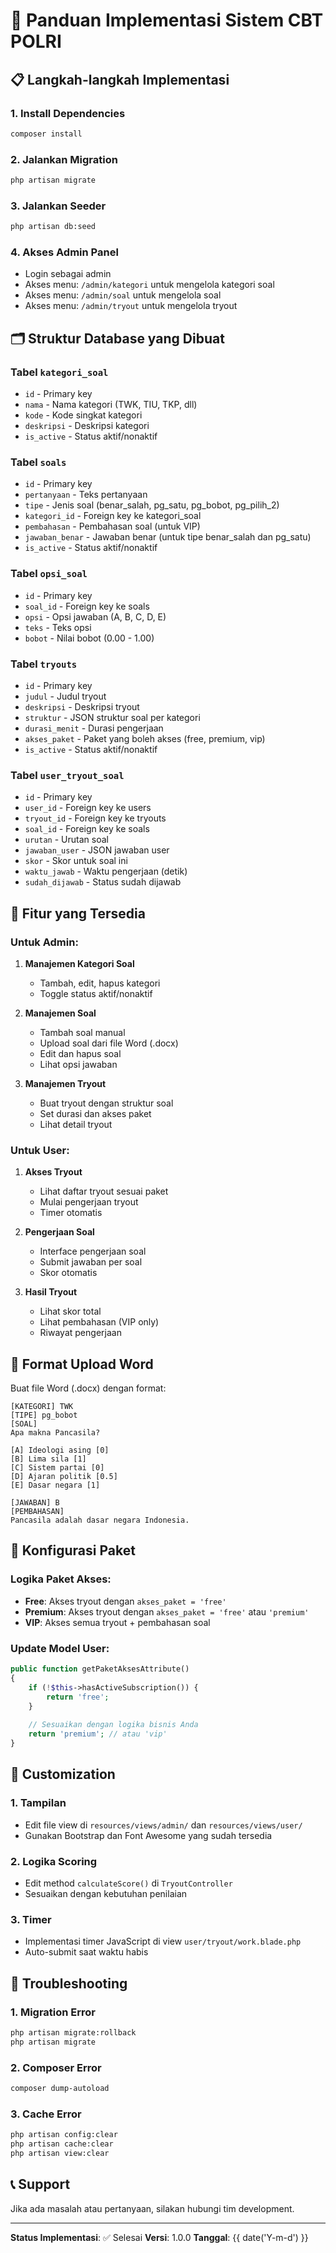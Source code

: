 # 🚀 Panduan Implementasi Sistem CBT POLRI

## 📋 Langkah-langkah Implementasi

### 1. Install Dependencies
```bash
composer install
```

### 2. Jalankan Migration
```bash
php artisan migrate
```

### 3. Jalankan Seeder
```bash
php artisan db:seed
```

### 4. Akses Admin Panel
- Login sebagai admin
- Akses menu: `/admin/kategori` untuk mengelola kategori soal
- Akses menu: `/admin/soal` untuk mengelola soal
- Akses menu: `/admin/tryout` untuk mengelola tryout

## 🗂️ Struktur Database yang Dibuat

### Tabel `kategori_soal`
- `id` - Primary key
- `nama` - Nama kategori (TWK, TIU, TKP, dll)
- `kode` - Kode singkat kategori
- `deskripsi` - Deskripsi kategori
- `is_active` - Status aktif/nonaktif

### Tabel `soals`
- `id` - Primary key
- `pertanyaan` - Teks pertanyaan
- `tipe` - Jenis soal (benar_salah, pg_satu, pg_bobot, pg_pilih_2)
- `kategori_id` - Foreign key ke kategori_soal
- `pembahasan` - Pembahasan soal (untuk VIP)
- `jawaban_benar` - Jawaban benar (untuk tipe benar_salah dan pg_satu)
- `is_active` - Status aktif/nonaktif

### Tabel `opsi_soal`
- `id` - Primary key
- `soal_id` - Foreign key ke soals
- `opsi` - Opsi jawaban (A, B, C, D, E)
- `teks` - Teks opsi
- `bobot` - Nilai bobot (0.00 - 1.00)

### Tabel `tryouts`
- `id` - Primary key
- `judul` - Judul tryout
- `deskripsi` - Deskripsi tryout
- `struktur` - JSON struktur soal per kategori
- `durasi_menit` - Durasi pengerjaan
- `akses_paket` - Paket yang boleh akses (free, premium, vip)
- `is_active` - Status aktif/nonaktif

### Tabel `user_tryout_soal`
- `id` - Primary key
- `user_id` - Foreign key ke users
- `tryout_id` - Foreign key ke tryouts
- `soal_id` - Foreign key ke soals
- `urutan` - Urutan soal
- `jawaban_user` - JSON jawaban user
- `skor` - Skor untuk soal ini
- `waktu_jawab` - Waktu pengerjaan (detik)
- `sudah_dijawab` - Status sudah dijawab

## 🎯 Fitur yang Tersedia

### Untuk Admin:
1. **Manajemen Kategori Soal**
   - Tambah, edit, hapus kategori
   - Toggle status aktif/nonaktif

2. **Manajemen Soal**
   - Tambah soal manual
   - Upload soal dari file Word (.docx)
   - Edit dan hapus soal
   - Lihat opsi jawaban

3. **Manajemen Tryout**
   - Buat tryout dengan struktur soal
   - Set durasi dan akses paket
   - Lihat detail tryout

### Untuk User:
1. **Akses Tryout**
   - Lihat daftar tryout sesuai paket
   - Mulai pengerjaan tryout
   - Timer otomatis

2. **Pengerjaan Soal**
   - Interface pengerjaan soal
   - Submit jawaban per soal
   - Skor otomatis

3. **Hasil Tryout**
   - Lihat skor total
   - Lihat pembahasan (VIP only)
   - Riwayat pengerjaan

## 📝 Format Upload Word

Buat file Word (.docx) dengan format:

```
[KATEGORI] TWK
[TIPE] pg_bobot
[SOAL]
Apa makna Pancasila?

[A] Ideologi asing [0]
[B] Lima sila [1]
[C] Sistem partai [0]
[D] Ajaran politik [0.5]
[E] Dasar negara [1]

[JAWABAN] B
[PEMBAHASAN]
Pancasila adalah dasar negara Indonesia.
```

## 🔧 Konfigurasi Paket

### Logika Paket Akses:
- **Free**: Akses tryout dengan `akses_paket = 'free'`
- **Premium**: Akses tryout dengan `akses_paket = 'free'` atau `'premium'`
- **VIP**: Akses semua tryout + pembahasan soal

### Update Model User:
```php
public function getPaketAksesAttribute()
{
    if (!$this->hasActiveSubscription()) {
        return 'free';
    }
    
    // Sesuaikan dengan logika bisnis Anda
    return 'premium'; // atau 'vip'
}
```

## 🎨 Customization

### 1. Tampilan
- Edit file view di `resources/views/admin/` dan `resources/views/user/`
- Gunakan Bootstrap dan Font Awesome yang sudah tersedia

### 2. Logika Scoring
- Edit method `calculateScore()` di `TryoutController`
- Sesuaikan dengan kebutuhan penilaian

### 3. Timer
- Implementasi timer JavaScript di view `user/tryout/work.blade.php`
- Auto-submit saat waktu habis

## 🚨 Troubleshooting

### 1. Migration Error
```bash
php artisan migrate:rollback
php artisan migrate
```

### 2. Composer Error
```bash
composer dump-autoload
```

### 3. Cache Error
```bash
php artisan config:clear
php artisan cache:clear
php artisan view:clear
```

## 📞 Support

Jika ada masalah atau pertanyaan, silakan hubungi tim development.

---

**Status Implementasi**: ✅ Selesai
**Versi**: 1.0.0
**Tanggal**: {{ date('Y-m-d') }} 